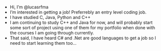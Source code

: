 - Hi, I’m @lucasrfma
- I’m interested in getting a job! Preferrebly an entry level coding job.
- I have studied C, Java, Python and C++
- I am continuing to study C++ and Java for now, and will probably start some sort of project using one of them for my portfolio when done with the courses I am going through currently.
- That said, I have heard C# and .Net are good languages to get a job so I need to start learning them too...

<!---
lucasrfma/lucasrfma is a ✨ special ✨ repository because its `README.md` (this file) appears on your GitHub profile.
You can click the Preview link to take a look at your changes.
--->
